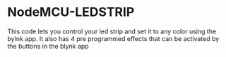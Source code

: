 # NodeMCU-LEDSTRIP
This code lets you control your led strip and set it to any color using the bylnk app. It also has 4 pre programmed effects that can be activated by the buttons in the blynk app
